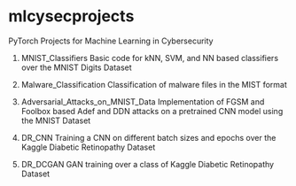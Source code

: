 # mlcysecprojects
PyTorch Projects for Machine Learning in Cybersecurity

1) MNIST_Classifiers
Basic code for kNN, SVM, and NN based classifiers over the MNIST Digits Dataset 

2) Malware_Classification
Classification of malware files in the MIST format

3) Adversarial_Attacks_on_MNIST_Data
Implementation of FGSM and Foolbox based Adef and DDN attacks on a pretrained CNN model using the MNIST Dataset

4) DR_CNN
Training a CNN on different batch sizes and epochs over the Kaggle Diabetic Retinopathy Dataset

5) DR_DCGAN
GAN training over a class of Kaggle Diabetic Retinopathy Dataset

